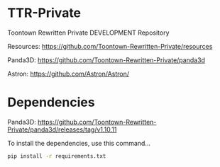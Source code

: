 # TTR-Private

Toontown Rewritten Private DEVELOPMENT Repository

Resources: https://github.com/Toontown-Rewritten-Private/resources

Panda3D: https://github.com/Toontown-Rewritten-Private/panda3d

Astron: https://github.com/Astron/Astron/

# Dependencies
Panda3D: https://github.com/Toontown-Rewritten-Private/panda3d/releases/tag/v1.10.11

To install the dependencies, use this command...
```sh
pip install -r requirements.txt
```
